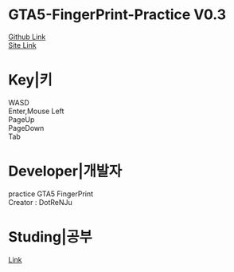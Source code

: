 # GTA5-FingerPrint-Practice V0.3
[Github Link](https://github.com/RepofKorDHK/GTA5-FingerPrint-Practice)<br>
[Site Link](https://repofkordhk.github.io/GTA5-FingerPrint-Practice/)<br>
# Key|키
WASD<br>
Enter,Mouse Left<br>
PageUp<br>
PageDown<br>
Tab<br>
# Developer|개발자
practice GTA5 FingerPrint<br>
Creator : DotReNJu<br>
# Studing|공부
[Link](https://www.zerocho.com/category/JavaScript/post/57432d2aa48729787807c3fc)<br>